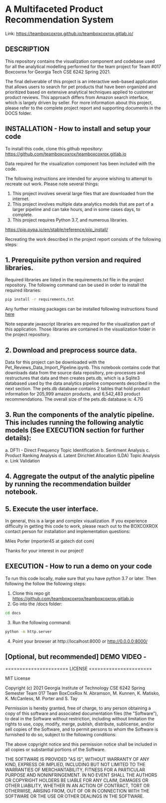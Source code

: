 # A Multifaceted Product Recommendation System
Link: https://teamboxcoxrox.github.io/teamboxcoxrox.gitlab.io/
## DESCRIPTION

This repository contains the visualization component and codebase used for all the analytical modelling performed for the team project for Team #017 Boxcoxrox for Georgia Tech CSE 6242 Spring 2021.

The final deliverable of this project is an interactive web-based application that allows users to search for pet
products that have been organized and prioritized based on extensive analytical techniques applied to customer product
reviews.  This approach differs from Amazon search interface, which is largely driven by seller. For more information
about this project, please refer to the complete project report and supporting documents in the DOCS folder.

## INSTALLATION - How to install and setup your code

To install this code, clone this github repository:  
https://github.com/teamboxcoxrox/teamboxcoxrox.gitlab.io

Data required for the visualization component has been included with the code.

The following instructions are intended for anyone wishing to attempt to recreate out work.  Please note several things:
1.  This project involves several large files that are downloaded from the internet.
2.  This project involves multiple data analytics models that are part of a larger pipeline and can take hours, and in
    some cases days, to complete.
3.  This project requires Python 3.7, and numerous libraries.


https://pip.pypa.io/en/stable/reference/pip_install/

Recreating the work described in the project report consists of the following steps:

## 1.  Prerequisite python version and required libraries.

Required libraries are listed in the requirements.txt file in the project repository.  The following command can be used in order to install the required libraries:
``` bash
pip install -r requirements.txt
```
Any further missing packages can be installed following instructions found [here](https://pip.pypa.io/en/stable/reference/pip_install/)

Note separate javascript libraries are required for the visualization part of this application.  Those libraries are
contained in the visualization folder in the project repository.

## 2.  Download and preprocess source data.
Data for this project can be downloaded with the Pet_Reviews_Data_Import_Pipeline.ipynb.  This notebook contains code
that downloads data from the source data repository, pre-processes and restructures that data  and then creates pets.db,
which is a Sqlite3 databased used by the data analytics pipeline components described in the next section.  The pets.db
database contains 2 tables that hold product information for 205,999 amazon products, and 6,542,483 product
recommendations.  The overall size of the pets.db database is:  4.7G

## 3.  Run the components of the analytic pipeline. This includes running the following analytic models (See EXECUTION section for further details):
a.  DFTI - Direct Frequency Topic Identification
b.  Sentiment Analysis
c.  Product Ranking Analysis
d.  Latent Dirichlet Allocation (LDA) Topic Analysis
e.  Link Validation
## 4.  Aggregate the output of the analytic pipeline by running the recommendation builder notebook.
## 5.  Execute the user interface.

In general, this is a large and complex visualization.  If you experience difficulty in getting this code to work,
please reach out to the BOXCOXROX contact person for installation and implementation questions:

Miles Porter
(mporter45 at gatech dot com)

Thanks for your interest in our project!

## EXECUTION - How to run a demo on your code

To run this code locally, make sure that you have python 3.7 or later.  Then following the 
follow the following steps:

1.  Clone this repo git  https://github.com/teamboxcoxrox/teamboxcoxrox.gitlab.io
2.  Go into the /docs folder:
``` bash
cd docs
```
3.  Run the following command:
``` bash
python -m http.server
```
4.  Point your browser at  http://localhost:8000 or http://0.0.0.0:8000/

## [Optional, but recommended] DEMO VIDEO -



====================== LICENSE ======================

MIT License

Copyright (c) 2021 Georgia Institute of Technology CSE 6242 Spring Semester Team 017 Team BoxCoxRox
N. Abramson, M. Kunnen, K. Matisko, K. McCanless, M. Porter and S. Tay

Permission is hereby granted, free of charge, to any person obtaining a copy
of this software and associated documentation files (the "Software"), to deal
in the Software without restriction, including without limitation the rights
to use, copy, modify, merge, publish, distribute, sublicense, and/or sell
copies of the Software, and to permit persons to whom the Software is
furnished to do so, subject to the following conditions:

The above copyright notice and this permission notice shall be included in all
copies or substantial portions of the Software.

THE SOFTWARE IS PROVIDED "AS IS", WITHOUT WARRANTY OF ANY KIND, EXPRESS OR
IMPLIED, INCLUDING BUT NOT LIMITED TO THE WARRANTIES OF MERCHANTABILITY,
FITNESS FOR A PARTICULAR PURPOSE AND NONINFRINGEMENT. IN NO EVENT SHALL THE
AUTHORS OR COPYRIGHT HOLDERS BE LIABLE FOR ANY CLAIM, DAMAGES OR OTHER
LIABILITY, WHETHER IN AN ACTION OF CONTRACT, TORT OR OTHERWISE, ARISING FROM,
OUT OF OR IN CONNECTION WITH THE SOFTWARE OR THE USE OR OTHER DEALINGS IN THE
SOFTWARE.
